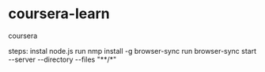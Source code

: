 # coursera-learn
coursera

steps:
instal node.js
run nmp install -g browser-sync
run browser-sync start --server --directory --files "**/*" 